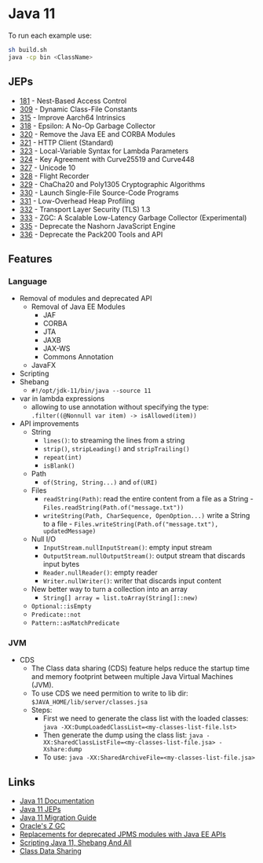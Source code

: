 # Java 11

To run each example use:

```sh
sh build.sh
java -cp bin <ClassName>
```

## JEPs

* [181](https://openjdk.java.net/jeps/181) - Nest-Based Access Control
* [309](https://openjdk.java.net/jeps/309) - Dynamic Class-File Constants
* [315](https://openjdk.java.net/jeps/315) - Improve Aarch64 Intrinsics
* [318](https://openjdk.java.net/jeps/318) - Epsilon: A No-Op Garbage Collector
* [320](https://openjdk.java.net/jeps/320) - Remove the Java EE and CORBA Modules
* [321](https://openjdk.java.net/jeps/321) - HTTP Client (Standard)
* [323](https://openjdk.java.net/jeps/323) - Local-Variable Syntax for Lambda Parameters
* [324](https://openjdk.java.net/jeps/324) - Key Agreement with Curve25519 and Curve448
* [327](https://openjdk.java.net/jeps/327) - Unicode 10
* [328](https://openjdk.java.net/jeps/328) - Flight Recorder
* [329](https://openjdk.java.net/jeps/329) - ChaCha20 and Poly1305 Cryptographic Algorithms
* [330](https://openjdk.java.net/jeps/330) - Launch Single-File Source-Code Programs
* [331](https://openjdk.java.net/jeps/331) - Low-Overhead Heap Profiling
* [332](https://openjdk.java.net/jeps/332) - Transport Layer Security (TLS) 1.3
* [333](https://openjdk.java.net/jeps/333) - ZGC: A Scalable Low-Latency Garbage Collector (Experimental)
* [335](https://openjdk.java.net/jeps/335) - Deprecate the Nashorn JavaScript Engine
* [336](https://openjdk.java.net/jeps/336) - Deprecate the Pack200 Tools and API

## Features

### Language

* Removal of modules and deprecated API
  * Removal of Java EE Modules
    * JAF
    * CORBA
    * JTA
    * JAXB
    * JAX-WS
    * Commons Annotation
  * JavaFX
* Scripting
* Shebang
  * `#!/opt/jdk-11/bin/java --source 11`
* var in lambda expressions
  * allowing to use annotation without specifying the type: `.filter((@Nonnull var item) -> isAllowed(item))`
* API improvements
  * String
    * `lines()`: to streaming the lines from a string
    * `strip()`, `stripLeading()` and `stripTrailing()`
    * `repeat(int)`
    * `isBlank()`
  * Path
    * `of(String, String...)` and `of(URI)`
  * Files
    * `readString(Path)`: read the entire content from a file as a String - `Files.readString(Path.of("message.txt"))`
    * `writeString(Path, CharSequence, OpenOption...)` write a String to a file - `Files.writeString(Path.of("message.txt"), updatedMessage)`
  * Null I/O
    * `InputStream.nullInputStream()`: empty input stream
    * `OutputStream.nullOutputStream()`: output stream that discards input bytes
    * `Reader.nullReader()`: empty reader
    * `Writer.nullWriter()`: writer that discards input content
  * New better way to turn a collection into an array
    * `String[] array = list.toArray(String[]::new)`
  * `Optional::isEmpty`
  * `Predicate::not`
  * `Pattern::asMatchPredicate`

### JVM

* CDS
  * The Class data sharing (CDS) feature helps reduce the startup time and memory footprint between multiple Java Virtual Machines (JVM).
  * To use CDS we need permition to write to lib dir: `$JAVA_HOME/lib/server/classes.jsa`
  * Steps:
    * First we need to generate the class list with the loaded classes: `java -XX:DumpLoadedClassList=<my-classes-list-file.lst>`
    * Then generate the dump using the class list: `java -XX:SharedClassListFile=<my-classes-list-file.jsa> -Xshare:dump`
    * To use: `java -XX:SharedArchiveFile=<my-classes-list-file.jsa>`

## Links

* [Java 11 Documentation](https://docs.oracle.com/en/java/javase/11/index.html)
* [Java 11 JEPs](https://openjdk.java.net/projects/jdk/11/)
* [Java 11 Migration Guide](https://blog.codefx.org/java/java-11-migration-guide/)
* [Oracle's Z GC](https://wiki.openjdk.java.net/display/zgc/Main)
* [Replacements for deprecated JPMS modules with Java EE APIs](https://stackoverflow.com/questions/48204141/replacements-for-deprecated-jpms-modules-with-java-ee-apis/48204154#48204154)
* [Scripting Java 11, Shebang And All](https://blog.codefx.org/java/scripting-java-shebang/)
* [Class Data Sharing](https://docs.oracle.com/en/java/javase/11/vm/class-data-sharing.html#GUID-EC975B2E-B4AB-45B4-B91F-51C3A264D0CE)
